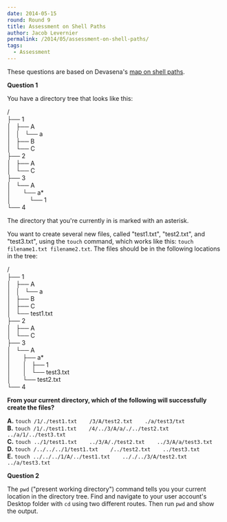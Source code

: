 ```yaml
---
date: 2014-05-15
round: Round 9
title: Assessment on Shell Paths
author: Jacob Levernier
permalink: /2014/05/assessment-on-shell-paths/
tags:
  - Assessment
---
```

These questions are based on Devasena's [map on shell paths][1].

**Question 1**

You have a directory tree that looks like this:

/  
├── 1  
│   ├── A  
│   │   └── a  
│   ├── B  
│   └── C  
├── 2  
│   ├── A  
│   └── C  
├── 3  
│   └── A  
│       └── a*  
│           └── 1  
└── 4

The directory that you're currently in is marked with an asterisk.

You want to create several new files, called "test1.txt", "test2.txt", and "test3.txt", using the `touch` command, which works like this: `touch filename1.txt filename2.txt`. The files should be in the following locations in the tree:

/  
├── 1  
│   ├── A  
│   │   └── a  
│   ├── B  
│   ├── C  
│   └── test1.txt  
├── 2  
│   ├── A  
│   └── C  
├── 3  
│   └── A  
│       ├── a*  
│       │   ├── 1  
│       │   └── test3.txt  
│       └── test2.txt  
└── 4

**From your current directory, which of the following will successfully create the files?**

**A.** `touch /1/./test1.txt    /3/A/test2.txt    ./a/test3/txt`  
**B.** `touch /1/./test1.txt    /4/../3/A/a/./../test2.txt    ../a/1/../test3.txt`  
**C.** `touch ../1/test1.txt    ../3/A/./test2.txt    ../3/A/a/test3.txt`  
**D.** `touch /../../../1/test1.txt    /../test2.txt    ../test3.txt`  
**E.** `touch ../../../1/A/../test1.txt    .././../3/A/test2.txt    ../a/test3.txt`

**Question 2**

The `pwd` ("present working directory") command tells you your current location in the directory tree. Find and navigate to your user account's Desktop folder with `cd` using two different routes. Then run `pwd` and show the output.

 [1]: http://teaching.software-carpentry.org/2014/05/06/concept-map-shell-paths "Shell Paths Concept Map"
